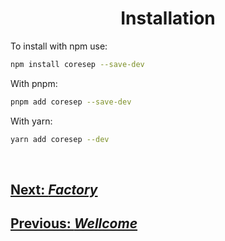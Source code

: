 <h1 align="center">
   <b>
        Installation
   </b>
</h1>

To install with npm use:

```bash
npm install coresep --save-dev
```
With pnpm:

```bash
pnpm add coresep --save-dev
```
With yarn:

```bash
yarn add coresep --dev
```
<br/>

<div>
   <h2><a href="./factory.md">   
      Next: <i>Factory</i>
   </a></h2>
   
</div>

<div>
   <h2><a href="./main.md">   
      Previous: <i>Wellcome</i>
   </a></h2>
</div>